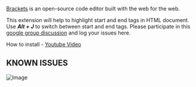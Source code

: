 [Brackets](https://github.com/adobe/brackets) is an open-source code editor built with the web for the web.

This extension will help to highlight start and end tags in HTML document. Use ***Alt + J*** to switch between start and end tags. 
Please participate in this [google group discussion](https://groups.google.com/forum/?fromgroups#!topic/brackets-dev/Dl9mOPBNQUA)
and log your issues here.

How to install - [Youtube Video](http://youtu.be/Gy7VissimH0)
   
KNOWN ISSUES
----
![Image](https://lh4.googleusercontent.com/-5dildL5s2Xs/UbP6OtnqOkI/AAAAAAAAAbk/VYfVNgAXBHU/w484-h191-no/highlight-known-issue-commit-3.png)
